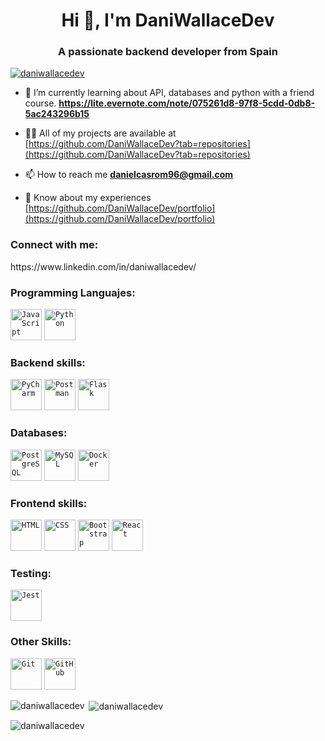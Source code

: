 <h1 align="center">Hi 👋, I'm DaniWallaceDev</h1>
<h3 align="center">A passionate backend developer from Spain</h3>

<p align="left"> <a href="https://github.com/ryo-ma/github-profile-trophy"><img src="https://github-profile-trophy.vercel.app/?username=daniwallacedev" alt="daniwallacedev" /></a> </p>

- 🌱 I’m currently learning about API, databases and python with a friend course. **https://lite.evernote.com/note/075261d8-97f8-5cdd-0db8-5ac243296b15**

- 👨‍💻 All of my projects are available at [https://github.com/DaniWallaceDev?tab=repositories](https://github.com/DaniWallaceDev?tab=repositories)

- 📫 How to reach me **danielcasrom96@gmail.com**

- 📄 Know about my experiences [https://github.com/DaniWallaceDev/portfolio](https://github.com/DaniWallaceDev/portfolio)

<h3 align="left">Connect with me:</h3>
<p align="left">
  https://www.linkedin.com/in/daniwallacedev/
</p>

<h3 align="left">Programming Languajes:</h3>
<code><img width="50" src="https://user-images.githubusercontent.com/25181517/117447155-6a868a00-af3d-11eb-9cfe-245df15c9f3f.png" alt="JavaScript" title="JavaScript"/></code>
<code><img width="50" src="https://user-images.githubusercontent.com/25181517/183423507-c056a6f9-1ba8-4312-a350-19bcbc5a8697.png" alt="Python" title="Python"/></code>

<h3 align="left">Backend skills:</h3>
<code><img width="50" src="https://github.com/user-attachments/assets/9f931c45-0585-4db0-86a7-25ce3f5bef25" alt="PyCharm" title="PyCharm"/></code>
<code><img width="50" src="https://user-images.githubusercontent.com/25181517/192109061-e138ca71-337c-4019-8d42-4792fdaa7128.png" alt="Postman" title="Postman"/></code>
<code><img width="50" src="https://user-images.githubusercontent.com/25181517/183423775-2276e25d-d43d-4e58-890b-edbc88e915f7.png" alt="Flask" title="Flask"/></code>

<h3 align="left">Databases:</h3>
<code><img width="50" src="https://user-images.githubusercontent.com/25181517/117208740-bfb78400-adf5-11eb-97bb-09072b6bedfc.png" alt="PostgreSQL" title="PostgreSQL"/></code>
<code><img width="50" src="https://user-images.githubusercontent.com/25181517/183896128-ec99105a-ec1a-4d85-b08b-1aa1620b2046.png" alt="MySQL" title="MySQL"/></code>
<code><img width="50" src="https://user-images.githubusercontent.com/25181517/117207330-263ba280-adf4-11eb-9b97-0ac5b40bc3be.png" alt="Docker" title="Docker"/></code>

<h3 align="left">Frontend skills:</h3>
<code><img width="50" src="https://user-images.githubusercontent.com/25181517/192158954-f88b5814-d510-4564-b285-dff7d6400dad.png" alt="HTML" title="HTML"/></code>
<code><img width="50" src="https://user-images.githubusercontent.com/25181517/183898674-75a4a1b1-f960-4ea9-abcb-637170a00a75.png" alt="CSS" title="CSS"/></code>
<code><img width="50" src="https://user-images.githubusercontent.com/25181517/183898054-b3d693d4-dafb-4808-a509-bab54cf5de34.png" alt="Bootstrap" title="Bootstrap"/></code>
<code><img width="50" src="https://user-images.githubusercontent.com/25181517/183897015-94a058a6-b86e-4e42-a37f-bf92061753e5.png" alt="React" title="React"/></code>

<h3 align="left">Testing:</h3>
<code><img width="50" src="https://user-images.githubusercontent.com/25181517/187955005-f4ca6f1a-e727-497b-b81b-93fb9726268e.png" alt="Jest" title="Jest"/></code>

<h3 align="left">Other Skills:</h3>
<code><img width="50" src="https://user-images.githubusercontent.com/25181517/192108372-f71d70ac-7ae6-4c0d-8395-51d8870c2ef0.png" alt="Git" title="Git"/></code>
<code><img width="50" src="https://user-images.githubusercontent.com/25181517/192108374-8da61ba1-99ec-41d7-80b8-fb2f7c0a4948.png" alt="GitHub" title="GitHub"/></code>
<p><img align="left" src="https://github-readme-stats.vercel.app/api/top-langs?username=daniwallacedev&show_icons=true&locale=en&layout=compact" alt="daniwallacedev" /></p>

<p>&nbsp;<img align="center" src="https://github-readme-stats.vercel.app/api?username=daniwallacedev&show_icons=true&locale=en" alt="daniwallacedev" /></p>

<p><img align="center" src="https://github-readme-streak-stats.herokuapp.com/?user=daniwallacedev&" alt="daniwallacedev" /></p>

